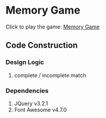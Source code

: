 # Memory Game

Click to play the game: [Memory Game](https://zhichl.github.io/memory-game/)

## Code Construction

### Design Logic

1. complete / incomplete match

### Dependencies

1. JQuery v3.2.1
2. Font Awesome v4.7.0